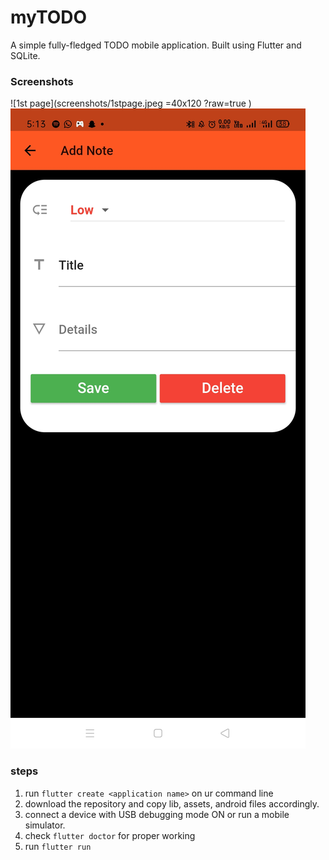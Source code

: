 # myTODO
A simple fully-fledged TODO mobile application. 
Built using Flutter and SQLite.

### Screenshots

![1st page](screenshots/1stpage.jpeg =40x120 ?raw=true )  ![2nd page](screenshots/2ndpage.jpeg?raw=true ) 


### steps
1. run `flutter create <application name>` on ur command line
2. download the repository and copy lib, assets, android files accordingly.
3. connect a device with USB debugging mode ON or run a mobile simulator.
4. check `flutter doctor` for proper working
5. run `flutter run`
